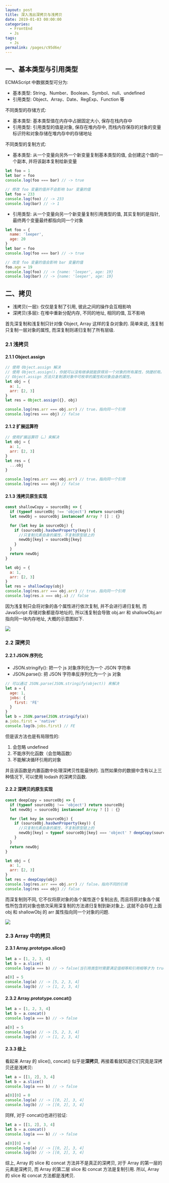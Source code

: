 ```yaml
---
layout: post
title: 深入浅出深拷贝与浅拷贝
date: 2019-01-03 00:00:00
categories: 
  - FrontEnd
  - Js
tags: 
  - Js
permalink: /pages/c95d6e/
---
```


## 一、基本类型与引用类型

ECMAScript 中数据类型可分为:

- 基本类型: String、Number、Boolean、Symbol、null、undefined
- 引用类型: Object、Array、Date、RegExp、Function 等

不同类型的存储方式:

- 基本类型: 基本类型值在内存中占据固定大小, 保存在栈内存中
- 引用类型: 引用类型的值是对象, 保存在堆内存中, 而栈内存保存的对象的变量标识符和对象存储在堆内存中的存储地址

不同类型的复制方式:

- 基本类型: 从一个变量向另外一个新变量复制基本类型的值, 会创建这个值的一个副本, 并将该副本复制给新变量

```js
let foo = 1
let bar = foo
console.log(foo === bar) // -> true

// 修改 foo 变量的值并不会影响 bar 变量的值
let foo = 233
console.log(foo) // -> 233
console.log(bar) // -> 1
```

- 引用类型: 从一个变量向另一个新变量复制引用类型的值, 其实复制的是指针, 最终两个变量最终都指向同一个对象

```js
let foo = {
  name: 'leeper',
  age: 20
}
let bar = foo
console.log(foo === bar) // -> true

// 改变 foo 变量的值会影响 bar 变量的值
foo.age = 19
console.log(foo) // -> {name: 'leeper', age: 19}
console.log(bar) // -> {name: 'leeper', age: 19}
```

## 二、拷贝

- 浅拷贝(一层): 仅仅是复制了引用, 彼此之间的操作会互相影响
- 深拷贝(多层): 在堆中重新分配内存, 不同的地址, 相同的值, 互不影响

首先深复制和浅复制只针对像 Object, Array 这样的复杂对象的. 简单来说, 浅复制只复制一层对象的属性, 而深复制则递归复制了所有层级.

### 2.1 浅拷贝

#### 2.1.1 Object.assign

```js
// 使用 Object.assign 解决
// 使用 Object.assign()，你就可以没有继承就能获得另一个对象的所有属性，快捷好用。
// Object.assign 方法只复制源对象中可枚举的属性和对象自身的属性。
let obj = {
  a: 1,
  arr: [2, 3]
}
let res = Object.assign({}, obj)

console.log(res.arr === obj.arr) // true，指向同一个引用
console.log(res === obj) // false
```

#### 2.1.2 扩展运算符

```js
// 使用扩展运算符（…）来解决
let obj = {
  a: 1,
  arr: [2, 3]
}
let res = {
  ...obj
}

console.log(res.arr === obj.arr) // true，指向同一个引用
console.log(res === obj) // false
```

#### 2.1.3 浅拷贝原生实现

```js
const shallowCopy = sourceObj => {
  if (typeof sourceObj !== 'object') return sourceObj
  let newObj = sourceObj instanceof Array ? [] : {}

  for (let key in sourceObj) {
    if (sourceObj.hasOwnProperty(key)) {
      //只复制元素自身的属性，不复制原型链上的
      newObj[key] = sourceObj[key]
    }
  }
  return newObj
}

let obj = {
  a: 1,
  arr: [2, 3]
}
let res = shallowCopy(obj)
console.log(res.arr === obj.arr) // true，指向同一个引用
console.log(res.a === obj.a) // false
```

因为浅复制只会将对象的各个属性进行依次复制, 并不会进行递归复制, 而 JavaScript 存储对象都是存地址的, 所以浅复制会导致 obj.arr 和 shallowObj.arr 指向同一块内存地址, 大概的示意图如下.

![](/assets/images/posts/js/169156e089e44c3e.jpg)

### 2.2 深拷贝

#### 2.2.1 JSON 序列化

- JSON.stringify(): 把一个 js 对象序列化为一个 JSON 字符串
- JSON.parse(): 把 JSON 字符串反序列化为一个 js 对象

```js
// 可以通过 JSON.parse(JSON.stringify(object)) 来解决
let a = {
  age: 1,
  jobs: {
    first: 'FE'
  }
}
let b = JSON.parse(JSON.stringify(a))
a.jobs.first = 'native'
console.log(b.jobs.first) // FE
```

但是该方法也是有局限性的:

1. 会忽略 undefined
2. 不能序列化函数（会忽略函数）
3. 不能解决循环引用的对象

并且该函数是内置函数中处理深拷贝性能最快的. 当然如果你的数据中含有以上三种情况下, 可以使用 lodash 的深拷贝函数.

#### 2.2.2 深拷贝的原生实现

```js
const deepCopy = sourceObj => {
  if (typeof sourceObj !== 'object') return sourceObj
  let newObj = sourceObj instanceof Array ? [] : {}

  for (let key in sourceObj) {
    if (sourceObj.hasOwnProperty(key)) {
      //只复制元素自身的属性，不复制原型链上的
      newObj[key] = typeof sourceObj[key] === 'object' ? deepCopy(sourceObj[key]) : sourceObj[key]
    }
  }
  return newObj
}

let obj = {
  a: 1,
  arr: [2, 3]
}
let res = deepCopy(obj)
console.log(res.arr === obj.arr) // false，指向不同的引用
console.log(res === obj) // false
```

而深复制则不同, 它不仅将原对象的各个属性逐个复制出去, 而且将原对象各个属性所包含的对象也依次采用深复制的方法递归复制到新对象上. 这就不会存在上面 obj 和 shallowObj 的 arr 属性指向同一个对象的问题.

![](/assets/images/posts/js/169156db4bbf4bc9.jpg)

### 2.3 Array 中的拷贝

#### 2.3.1 Array.prototype.slice()

```js
let a = [1, 2, 3, 4]
let b = a.slice()
console.log(a === b) // -> false(当引用类型时需要满足值相等和引用相等才为 true)

a[0] = 5
console.log(a) // -> [5, 2, 3, 4]
console.log(b) // -> [1, 2, 3, 4]
```

#### 2.3.2 Array.prototype.concat()

```js
let a = [1, 2, 3, 4]
let b = a.concat()
console.log(a === b) // -> false

a[0] = 5
console.log(a) // -> [5, 2, 3, 4]
console.log(b) // -> [1, 2, 3, 4]
```

#### 2.3.3 综上

看起来 Array 的 slice(), concat() 似乎是**深拷贝**, 再接着看就知道它们究竟是深拷贝还是浅拷贝:

```js
let a = [[1, 2], 3, 4]
let b = a.slice()
console.log(a === b) // -> false

a[0][0] = 0
console.log(a) // -> [[0, 2], 3, 4]
console.log(b) // -> [[0, 2], 3, 4]
```

同样, 对于 concat()也进行验证:

```js
let a = [[1, 2], 3, 4]
let b = a.concat()
console.log(a === b) // -> false

a[0][0] = 0
console.log(a) // -> [[0, 2], 3, 4]
console.log(b) // -> [[0, 2], 3, 4]
```

综上, Array 的 slice 和 concat 方法并不是真正的深拷贝, 对于 Array 的第一层的元素是深拷贝, 而 Array 的第二层 slice 和 concat 方法是复制引用. 所以, Array 的 slice 和 concat 方法都是浅拷贝.
